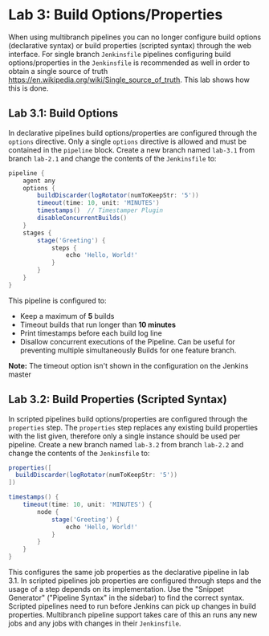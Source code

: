 Lab 3: Build Options/Properties
===============================

When using multibranch pipelines you can no longer configure build options (declarative syntax)
or build properties (scripted syntax) through the web interface. For single branch ``Jenkinsfile``
pipelines configuring build options/properties in the ``Jenkinsfile`` is recommended as well in
order to obtain a single source of truth <https://en.wikipedia.org/wiki/Single_source_of_truth>.
This lab shows how this is done.

Lab 3.1: Build Options
----------------------

In declarative pipelines build options/properties are configured through the ``options`` directive.
Only a single ``options`` directive is allowed and must be contained in the ``pipeline`` block.
Create a new branch named ``lab-3.1`` from branch ``lab-2.1`` and change the contents of the ``Jenkinsfile`` to:

```groovy
pipeline {
    agent any
    options {
        buildDiscarder(logRotator(numToKeepStr: '5'))
        timeout(time: 10, unit: 'MINUTES')
        timestamps()  // Timestamper Plugin
        disableConcurrentBuilds()
    }
    stages {
        stage('Greeting') {
            steps {
                echo 'Hello, World!'
            }
        }
    }
}
```

This pipeline is configured to:
* Keep a maximum of **5** builds
* Timeout builds that run longer than **10 minutes**
* Print timestamps before each build log line
* Disallow concurrent executions of the Pipeline. Can be useful for preventing multiple simultaneously Builds for one feature branch.

**Note:** The timeout option isn't shown in the configuration on the Jenkins master

Lab 3.2: Build Properties (Scripted Syntax)
-------------------------------------------

In scripted pipelines build options/properties are configured through the ``properties`` step.
The ``properties`` step replaces any existing build properties with the list given,
therefore only a single instance should be used per pipeline.
Create a new branch named ``lab-3.2`` from branch ``lab-2.2`` and change the contents of the ``Jenkinsfile`` to:

```groovy
properties([
  buildDiscarder(logRotator(numToKeepStr: '5'))
])

timestamps() {
    timeout(time: 10, unit: 'MINUTES') {
        node {
            stage('Greeting') {
                echo 'Hello, World!'
            }
        }
    }
}
```

This configures the same job properties as the declarative pipeline in lab 3.1.
In scripted pipelines job properties are configured through steps and the usage
of a step depends on its implementation. Use the "Snippet Generator" ("Pipeline Syntax" in the sidebar) to find
the correct syntax. Scripted pipelines need to run before Jenkins can pick
up changes in build properties. Multibranch pipeline support takes care of this
an runs any new jobs and any jobs with changes in their ``Jenkinsfile``.
